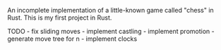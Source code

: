 An incomplete implementation of a little-known game called "chess" in Rust.
This is my first project in Rust.

TODO
    - fix sliding moves
    - implement castling
    - implement promotion
    - generate move tree for n
    - implement clocks
